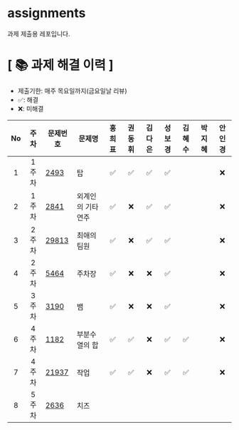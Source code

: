 # assignments
과제 제출용 레포입니다.

# **[ 📚 ‍과제 해결 이력 ]**

- 제출기한: 매주 목요일까지(금요일날 리뷰)
- ✅: 해결
- ❌: 미해결

|No|주차|문제번호|문제명|홍희표|권동휘|김다은|성보경|김혜수|박지혜|안인경|
|:---:|:---:|-----|-----|:---:|:---:|:---:|:---:|:---:|:---:|:---:|
|1|1주차|[2493](https://www.acmicpc.net/problem/2493)|탑|✅|✅|✅|✅|||❌|
|2|1주차|[2841](https://www.acmicpc.net/problem/2841)|외계인의 기타연주|✅|❌|✅|✅|||❌|
|3|2주차|[29813](https://www.acmicpc.net/problem/29813)|최애의 팀원|✅|❌|✅|✅|||❌|
|4|2주차|[5464](https://www.acmicpc.net/problem/5464)|주차장|✅|❌|❌|✅|||❌|
|5|3주차|[3190](https://www.acmicpc.net/problem/3190)|뱀|✅|❌|❌|✅|||❌|
|6|4주차|[1182](https://www.acmicpc.net/problem/1182)|부분수열의 합|✅|✅|❌|✅|✅||❌|
|7|4주차|[21937](https://www.acmicpc.net/problem/21937)|작업|✅|✅|❌|✅|✅||❌|
|8|5주차|[2636](https://www.acmicpc.net/problem/2636)|치즈||||||||
